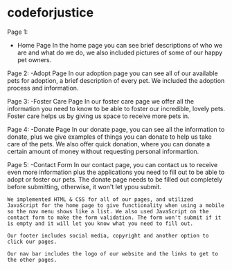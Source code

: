 # codeforjustice

Page 1:
- Home Page
    In the home page you can see brief descriptions of who we are
    and what do we do, we also included pictures of some of our 
    happy pet owners.

Page 2:
-Adopt Page
    In our adoption page you can see all of our available pets for adoption, a brief description of every pet. We included the adoption process and information.

Page 3:
-Foster Care Page
    In our foster care page we offer all the information you need to know to be able to foster our incredible, lovely pets. Foster care helps us by giving us space to receive more pets in.

Page 4:
-Donate Page
    In our donate page, you can see all the information to donate, plus we give examples of things you can donate to help us take care of the pets. We also offer quick donation, where you can donate a certain amount of money without requesting personal informartion.

Page 5:
-Contact Form
    In our contact page, you can contact us to receive even more information plus the applications you need to fill out to be able to adopt or foster our pets. The donate page needs to be filled out completely before submitting, otherwise, it won't let ypou submit.

    We implemented HTML & CSS for all of our pages, and utilized JavaScript for the home page to give functionality when using a mobile so the nav menu shows like a list. We also used JavaScript on the contact form to make the form validation. The form won't submit if it is empty and it will let you know what you need to fill out.

    Our footer includes social media, copyright and another option to click our pages. 

    Our nav bar includes the logo of our website and the links to get to the other pages.